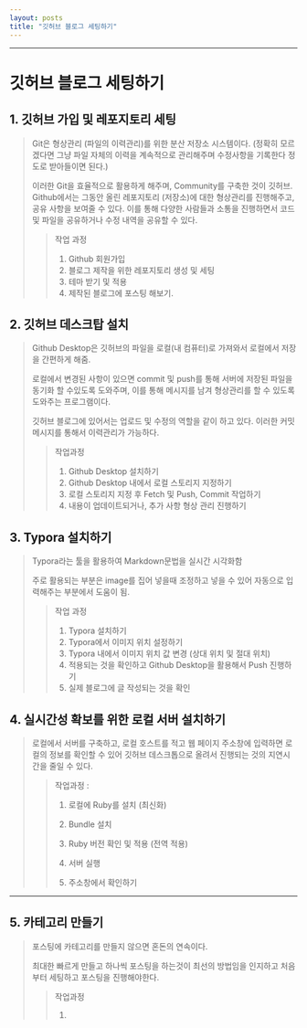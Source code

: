 ```yaml
---
layout: posts
title: "깃허브 블로그 세팅하기"
---
```


---

# 깃허브 블로그 세팅하기

## 1. 깃허브 가입 및 레포지토리 세팅

> Git은 형상관리 (파일의 이력관리)를 위한 분산 저장소 시스템이다. (정확히 모르겠다면 그냥 파일 자체의 이력을 계속적으로 관리해주며 수정사항을 기록한다 정도로 받아들이면 된다.)
>
> 이러한 Git을 효율적으로 활용하게 해주며, Community를 구축한 것이 깃허브. Github에서는 그동안 올린 레포지토리 (저장소)에 대한 형상관리를 진행해주고, 공유 사항을 보여줄 수 있다. 이를 통해 다양한 사람들과 소통을 진행하면서 코드 및 파일을 공유하거나 수정 내역을 공유할 수 있다.
>
> > 작업 과정
> >
> > 1. Github 회원가입
> > 2. 블로그 제작을 위한 레포지토리 생성 및 세팅
> > 3. 테마 받기 및 적용
> > 4. 제작된 블로그에 포스팅 해보기.

## 2. 깃허브 데스크탑 설치

> Github Desktop은 깃허브의 파일을 로컬(내 컴퓨터)로 가져와서 로컬에서 저장을 간편하게 해줌.
>
> 로컬에서 변경된 사항이 있으면 commit 및 push를 통해 서버에 저장된 파일을 동기화 할 수있도록 도와주며, 이를 통해 메시지를 남겨 형상관리를 할 수 있도록 도와주는 프로그램이다.
>
> 깃허브 블로그에 있어서는 업로드 및 수정의 역할을 같이 하고 있다. 이러한 커밋 메시지를 통해서 이력관리가 가능하다.
>
> > 작업과정
> >
> > 1. Github Desktop 설치하기
> > 2. Github Desktop 내에서 로컬 스토리지 지정하기
> > 3. 로컬 스토리지 지정 후 Fetch 및 Push, Commit 작업하기
> > 4. 내용이 업데이트되거나, 추가 사항 형상 관리 진행하기

## 3. Typora 설치하기

> Typora라는 툴을 활용하여 Markdown문법을 실시간 시각화함
>
> 주로 활용되는 부분은 image를 집어 넣을때 조정하고 넣을 수 있어 자동으로 입력해주는 부분에서 도움이 됨.
>
> > 작업 과정
> >
> > 1. Typora 설치하기
> > 2. Typora에서 이미지 위치 설정하기
> > 3. Typora 내에서 이미지 위치 값 변경 (상대 위치 및 절대 위치)
> > 4. 적용되는 것을 확인하고 Github Desktop을 활용해서 Push 진행하기
> > 5. 실제 블로그에 글 작성되는 것을 확인

## 4. 실시간성 확보를 위한 로컬 서버 설치하기

> 로컬에서 서버를 구축하고, 로컬 호스트를 적고 웹 페이지 주소창에 입력하면 로컬의 정보를 확인할 수 있어 깃허브 데스크톱으로 올려서 진행되는 것의 지연시간을 줄일 수 있다.
>
> > 작업과정 : 
> >
> > 1. 로컬에 Ruby를 설치 (최신화)
> >
> > 2. Bundle 설치
> > 3. Ruby 버전 확인 및 적용 (전역 적용)
> > 4. 서버 실행
> > 5. 주소창에서 확인하기

---

## 5. 카테고리 만들기

> 포스팅에 카테고리를 만들지 않으면 혼돈의 연속이다.
>
> 최대한 빠르게 만들고 하나씩 포스팅을 하는것이 최선의 방법임을 인지하고 처음부터 세팅하고 포스팅을 진행해야한다.
>
> > 작업과정
> >
> > 1. 

